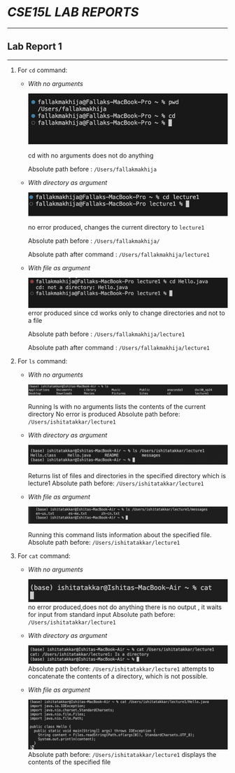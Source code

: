 # *CSE15L LAB REPORTS*
***
## **Lab Report 1** 
***
1. For `cd` command:
   * *With no arguments*
     
     ![Image](image1.png)
     
     cd with no arguments does not do anything
      
     Absolute path before : `/Users/fallakmakhija`
     



   * *With directory as argument*

     ![Image](image2.png)
     
     no error produced, changes the current directory to `lecture1`
     
     Absolute path before : `/Users/fallakmakhija/`
     
     Absolute path after command :  `/Users/fallakmakhija/lecture1`


   * *With file as argument*

     ![Image](image3.png)
     error produced since cd works only to change directories and not to a file
     
     Absolute path before : `/Users/fallakmakhija/lecture1`
     
     Absolute path after command : `/Users/fallakmakhija/lecture1`

2. For `ls` command:
   
   * *With no arguments*

     ![Image](IMG4.png)
     
     Running ls with no arguments lists the contents of the current directory
     No error is produced
     Absolute path before: `/Users/ishitatakkar/lecture1`


   * *With directory as argument*

     ![Image](img5.png)

     Returns list of files and directories in the specified directory
     which is lecture1
     Absolute path before: `/Users/ishitatakkar/lecture1`

   * *With file as argument*

     ![Image](IMG6.png)

     Running this command lists information about the specified file.
     Absolute path before: `/Users/ishitatakkar/lecture1`
     
3. For `cat` command:

   * *With no arguments*
     
     ![Image](IMG7.png)
     no error produced,does not do anything
     there is no output , it waits for input from standard input
     Absolute path before: `/Users/ishitatakkar/lecture1`

   * *With directory as argument*
  
     ![Image](IMG8.png)
     Absolute path before: `/Users/ishitatakkar/lecture1`
     attempts to concatenate the contents of a directory, which is not possible.

   * *With file as argument*

     ![Image](IMG9.png)
     Absolute path before: `/Users/ishitatakkar/lecture1`
     displays the contents of the specified file 
     
     
   

     
     
     
